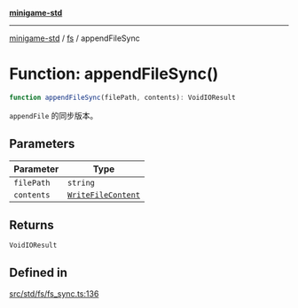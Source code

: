 [**minigame-std**](../../../README.md)

***

[minigame-std](../../../README.md) / [fs](../README.md) / appendFileSync

# Function: appendFileSync()

```ts
function appendFileSync(filePath, contents): VoidIOResult
```

`appendFile` 的同步版本。

## Parameters

| Parameter | Type |
| ------ | ------ |
| `filePath` | `string` |
| `contents` | [`WriteFileContent`](../type-aliases/WriteFileContent.md) |

## Returns

`VoidIOResult`

## Defined in

[src/std/fs/fs\_sync.ts:136](https://github.com/JiangJie/minigame-std/blob/eeac001add8ab13d21bab6e48cf53f07cd0a9aad/src/std/fs/fs_sync.ts#L136)
